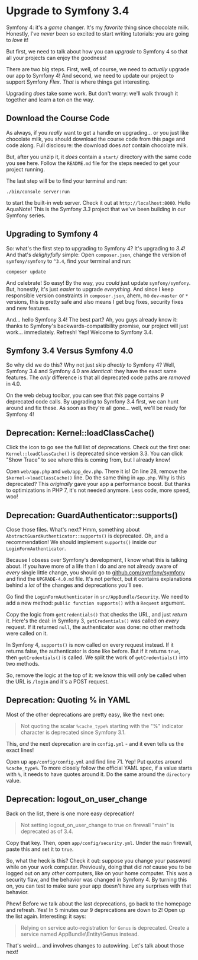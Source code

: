 # Upgrade to Symfony 3.4

Symfony 4: it's a *game* changer. It's my *favorite* thing since chocolate milk.
Honestly, I've *never* been so excited to start writing tutorials: you are going
to *love* it!

But first, we need to talk about how you can *upgrade* to Symfony 4 so that all your
projects can enjoy the goodness! 

There are two big steps. First, well, of course, we need to *actually* upgrade our
app to Symfony 4! And second, we need to update our project to support Symfony *Flex*.
*That* is where things get interesting.

Upgrading *does* take some work. But don't worry: we'll walk through it together
and learn a ton on the way.

## Download the Course Code

As always, if you *really* want to get a handle on upgrading... or you just like
chocolate milk, you should download the course code from this page and code along.
Full disclosure: the download does *not* contain chocolate milk.

But, after you unzip it, it *does* contain a `start/` directory with the same code
you see here. Follow the `README.md` file for the steps needed to get your project
running.

The last step will be to find your terminal and run:

```terminal
./bin/console server:run
```

to start the built-in web server. Check it out at `http://localhost:8000`. Hello
AquaNote! This is the Symfony *3.3* project that we've been building in our Symfony
series.

## Upgrading to Symfony 4

So: what's the first step to upgrading to Symfony 4? It's upgrading to *3.4*! And
that's *delighyfully* simple: Open `composer.json`, change the version of `symfony/symfony`
to `^3.4`, find your terminal and run:

```terminal
composer update
```

And celebrate! So easy! By the way, you *could* just update `symfony/symfony`. But,
honestly, it's just *easier* to upgrade *everything*. And since I keep responsible
version constraints in `composer.json`, ahem, no `dev-master` or `*` versions, this
is pretty safe and also means I get bug fixes, security fixes and new features.

And... hello Symfony 3.4! The best part? Ah, you guys already know it: thanks to
Symfony's backwards-compatibility promise, our project will just work... immediately.
Refresh! Yep! Welcome to Symfony 3.4.

## Symfony 3.4 Versus Symfony 4.0

So why did we do this? Why not just skip *directly* to Symfony 4? Well, Symfony
3.4 and Symfony 4.0 are *identical*: they have the exact same features. The *only*
difference is that all deprecated code paths are *removed* in 4.0.

On the web debug toolbar, you can see that *this* page contains *9* deprecated code
calls. By upgrading to Symfony 3.4 first, we can hunt around and fix these. As soon
as they're all gone... well, we'll be ready for Symfony 4!

## Deprecation: Kernel::loadClassCache() 

Click the icon to go see the full list of deprecations. Check out the first one:
`Kernel::loadClassCache()` is deprecated since version 3.3. You can click "Show Trace"
to see where this is coming from, but I already know!

Open `web/app.php` and `web/app_dev.php`. There it is! On line 28, remove the
`$kernel->loadClassCache()` line. Do the same thing in `app.php`. Why is this deprecated?
This *originally* gave your app a performance boost. But thanks to optimizations
in PHP 7, it's not needed anymore. Less code, more speed, woo!

## Deprecation: GuardAuthenticator::supports()

Close those files. What's next? Hmm, something about `AbstractGuardAuthenticator::supports()`
is deprecated. Oh, and a recommendation! We should implement `supports()` inside
our `LoginFormAuthenticator`.

Because I obsess over Symfony's development, I know what this is talking about.
If you have more of a life than I do and are not already aware of *every* single
little change, you should go to [github.com/symfony/symfony](https://github.com/symfony/symfony)
and find the `UPGRADE-4.0.md` file. It's not perfect, but it contains explanations
behind a *lot* of the changes and deprecations you'll see.

Go find the `LoginFormAuthenticator` in `src/AppBundle/Security`. We need to add
a new method: `public function supports()` with a `Request` argument.

Copy the logic from `getCredentials()` that checks the URL, and just *return* it.
Here's the deal: in Symfony 3, `getCredentials()` was called on *every* request.
If it returned `null`, the authenticator was done: no other methods were called on
it.

In Symfony 4, `supports()` is now called on every request instead. If it returns
false, the authenticator is done like before. But if it returns `true`, then
`getCredentials()` is called. We split the work of `getCredentials()` into two methods.

So, remove the logic at the top of it: we know this will *only* be called when
the URL is `/login` and it's a POST request.

## Deprecation: Quoting % in YAML

Most of the other deprecations are pretty easy, like the next one:

> Not quoting the scalar `%cache_type%` starting with the "%" indicator character
> is deprecated since Symfony 3.1.

This, *and* the next deprecation are in `config.yml` - and it even tells us the
exact lines!

Open up `app/config/config.yml` and find line 71. Yep! Put quotes around `%cache_type%`.
To more closely follow the official YAML spec, if a value starts with `%`, it needs
to have quotes around it. Do the same around the `directory` value.

## Deprecation: logout_on_user_change

Back on the list, there is one more easy deprecation!

> Not setting logout_on_user_change to true on firewall "main" is deprecated
> as of 3.4.

Copy that key. Then, open `app/config/security.yml`. Under the `main` firewall,
paste this and set it to `true`.

So, what the heck is this? Check it out: suppose you change your password while
on your work computer. Previously, doing that did *not* cause you to be logged out
on any *other* computers, like on your home computer. This was a security flaw, and
the behavior was changed in Symfony 4. By turning this on, you can test to make
sure your app doesn't have any surprises with that behavior.

Phew! Before we talk about the last deprecations, go back to the homepage and refresh.
Yes! In 5 minutes our 9 deprecations are down to 2! Open up the list again. Interesting:
it says:

> Relying on service auto-registration for `Genus` is deprecated. Create a service
> named AppBundle\Entity\Genus instead.

That's weird... and involves changes to autowiring. Let's talk about those next!
